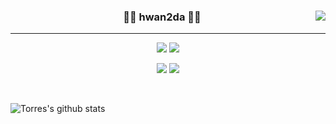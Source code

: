 

<!--
**Torres-09/Torres-09** is a ✨ _special_ ✨ repository because its `README.md` (this file) appears on your GitHub profile.
-->

<div align="center">
  
  <a href="https://suave-lilac-075.notion.site/b1ac3609f8a946c3a1939b5d46211e44?v=cc0f75ec13e54868a33bb57336fb9ee8"><img align="right" src="https://github-readme-stats.vercel.app/api/top-langs/?username=torres-09&theme=dracula&exclude_repo=Computer-Science-Engineering&layout=compact&langs_count=10"/></a>
  
  ### 🏃‍♂️ hwan2da 🏃‍♂️ 
  
  ---
  
  <a href="https://github.com/Torres-09"><img src="https://hits.seeyoufarm.com/api/count/incr/badge.svg?url=https%3A%2F%2Fgithub.com%2FTorres-09&count_bg=%23000000&title_bg=%23000000&icon=github.svg&icon_color=%23E7E7E7&title=GitHub&edge_flat=false)"/></a>
  <a href="https://solved.ac/dla280"><img src="http://mazassumnida.wtf/api/mini/generate_badge?boj=whkakrkr"/></a>
 
  <a href="https://velog.io/@hwan2da"><img src="https://img.shields.io/badge/hwan2da.log-3DDC84?style=flat-square&logo=Blogger&logoColor=white"/></a>
  <a href="https://suave-lilac-075.notion.site/Dalchive-ec0bc59746804968a085c2cf46151c80"><img src="https://img.shields.io/badge/Dalchive-ffffff?style=flat-square&logo=notion&logoColor=black"/></a>

  <br>
 
</div>

![Torres's github stats](https://github-readme-stats.vercel.app/api?username=Torres-09&show_icons=true&theme=github_dark)
